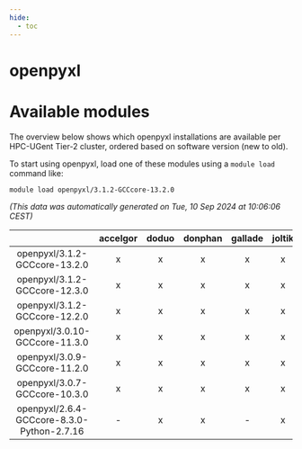 ```yaml
---
hide:
  - toc
---
```


openpyxl
========

# Available modules


The overview below shows which openpyxl installations are available per HPC-UGent Tier-2 cluster, ordered based on software version (new to old).

To start using openpyxl, load one of these modules using a `module load` command like:

```shell
module load openpyxl/3.1.2-GCCcore-13.2.0
```

*(This data was automatically generated on Tue, 10 Sep 2024 at 10:06:06 CEST)*  

| |accelgor|doduo|donphan|gallade|joltik|shinx|skitty|
| :---: | :---: | :---: | :---: | :---: | :---: | :---: | :---: |
|openpyxl/3.1.2-GCCcore-13.2.0|x|x|x|x|x|-|x|
|openpyxl/3.1.2-GCCcore-12.3.0|x|x|x|x|x|x|x|
|openpyxl/3.1.2-GCCcore-12.2.0|x|x|x|x|x|-|x|
|openpyxl/3.0.10-GCCcore-11.3.0|x|x|x|x|x|-|x|
|openpyxl/3.0.9-GCCcore-11.2.0|x|x|x|x|x|-|x|
|openpyxl/3.0.7-GCCcore-10.3.0|x|x|x|x|x|-|x|
|openpyxl/2.6.4-GCCcore-8.3.0-Python-2.7.16|-|x|x|-|x|-|x|
